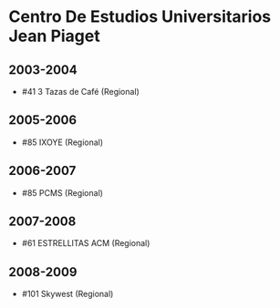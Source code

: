 # Centro De Estudios Universitarios Jean Piaget

## 2003-2004

- #41 3 Tazas de Café (Regional)

## 2005-2006

- #85 IXOYE (Regional)

## 2006-2007

- #85 PCMS (Regional)

## 2007-2008

- #61 ESTRELLITAS ACM (Regional)

## 2008-2009

- #101 Skywest (Regional)


